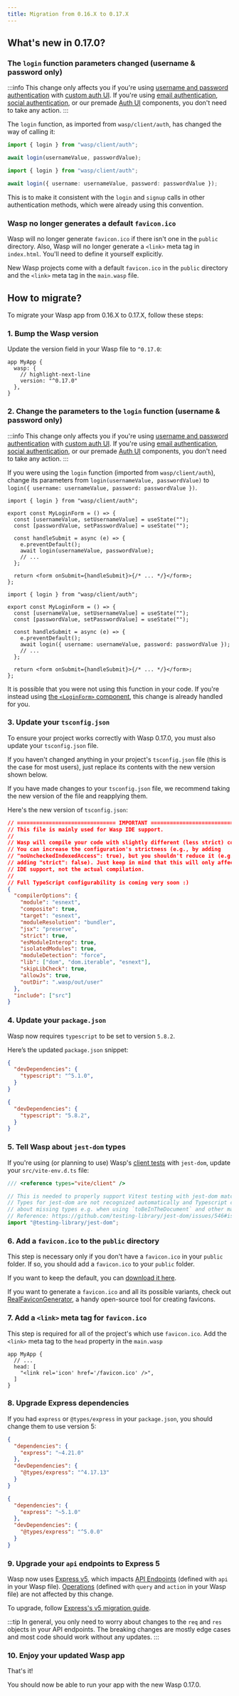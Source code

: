 ```yaml
---
title: Migration from 0.16.X to 0.17.X
---
```


## What's new in 0.17.0?

### The `login` function parameters changed (username & password only)

:::info
This change only affects you if you're using [username and password authentication](../auth/username-and-pass.md) with
[custom auth UI](../auth/username-and-pass/create-your-own-ui.md). If you're using [email authentication](../auth/email.md),
[social authentication](../auth/social-auth/overview.md), or our premade [Auth UI](../auth/ui.md) components,
you don't need to take any action.
:::

The `login` function, as imported from `wasp/client/auth`, has changed
the way of calling it:

<Tabs>
<TabItem value="before" label="Before">

```ts
import { login } from "wasp/client/auth";

await login(usernameValue, passwordValue);
```

</TabItem>
<TabItem value="after" label="After">

```ts
import { login } from "wasp/client/auth";

await login({ username: usernameValue, password: passwordValue });
```

</TabItem>
</Tabs>

This is to make it consistent with the `login` and `signup` calls in other
authentication methods, which were already using this convention.

### Wasp no longer generates a default `favicon.ico`

Wasp will no longer generate `favicon.ico` if there isn't one in the `public` directory.
Also, Wasp will no longer generate a `<link>` meta tag in `index.html`. You'll need to define it yourself explicitly.

New Wasp projects come with a default `favicon.ico` in the `public` directory and the `<link>` meta tag in the `main.wasp` file.

## How to migrate?

To migrate your Wasp app from 0.16.X to 0.17.X, follow these steps:

### 1. Bump the Wasp version

Update the version field in your Wasp file to `^0.17.0`:

```wasp title="main.wasp"
app MyApp {
  wasp: {
    // highlight-next-line
    version: "^0.17.0"
  },
}
```

### 2. Change the parameters to the `login` function (username & password only)

:::info
This change only affects you if you're using [username and password authentication](../auth/username-and-pass.md) with
[custom auth UI](../auth/username-and-pass/create-your-own-ui.md). If you're using [email authentication](../auth/email.md),
[social authentication](../auth/social-auth/overview.md), or our premade [Auth UI](../auth/ui.md) components,
you don't need to take any action.
:::

If you were using the `login` function (imported from `wasp/client/auth`),
change its parameters from `login(usernameValue, passwordValue)` to
`login({ username: usernameValue, password: passwordValue })`.

<Tabs>
<TabItem value="before" label="Before">

```tsx title="src/components/MyLoginForm.tsx"
import { login } from "wasp/client/auth";

export const MyLoginForm = () => {
  const [usernameValue, setUsernameValue] = useState("");
  const [passwordValue, setPasswordValue] = useState("");

  const handleSubmit = async (e) => {
    e.preventDefault();
    await login(usernameValue, passwordValue);
    // ...
  };

  return <form onSubmit={handleSubmit}>{/* ... */}</form>;
};
```

</TabItem>
<TabItem value="after" label="After">

```tsx title="src/components/MyLoginForm.tsx"
import { login } from "wasp/client/auth";

export const MyLoginForm = () => {
  const [usernameValue, setUsernameValue] = useState("");
  const [passwordValue, setPasswordValue] = useState("");

  const handleSubmit = async (e) => {
    e.preventDefault();
    await login({ username: usernameValue, password: passwordValue });
    // ...
  };

  return <form onSubmit={handleSubmit}>{/* ... */}</form>;
};
```

</TabItem>
</Tabs>

It is possible that you were not using this function in your code.
If you're instead using [the `<LoginForm>` component](../auth/ui.md#login-form),
this change is already handled for you.

### 3. Update your `tsconfig.json`

To ensure your project works correctly with Wasp 0.17.0, you must also update your
`tsconfig.json` file.

If you haven't changed anything in your project's `tsconfig.json` file (this is
the case for most users), just replace its contents with the new version shown
below.

If you have made changes to your `tsconfig.json` file, we recommend taking the
new version of the file and reapplying them.

Here's the new version of `tsconfig.json`:

```json title="tsconfig.json"
// =============================== IMPORTANT =================================
// This file is mainly used for Wasp IDE support.
//
// Wasp will compile your code with slightly different (less strict) compilerOptions.
// You can increase the configuration's strictness (e.g., by adding
// "noUncheckedIndexedAccess": true), but you shouldn't reduce it (e.g., by
// adding "strict": false). Just keep in mind that this will only affect your
// IDE support, not the actual compilation.
//
// Full TypeScript configurability is coming very soon :)
{
  "compilerOptions": {
    "module": "esnext",
    "composite": true,
    "target": "esnext",
    "moduleResolution": "bundler",
    "jsx": "preserve",
    "strict": true,
    "esModuleInterop": true,
    "isolatedModules": true,
    "moduleDetection": "force",
    "lib": ["dom", "dom.iterable", "esnext"],
    "skipLibCheck": true,
    "allowJs": true,
    "outDir": ".wasp/out/user"
  },
  "include": ["src"]
}
```

### 4. Update your `package.json`

Wasp now requires `typescript` to be set to version `5.8.2`.

Here’s the updated `package.json` snippet:

<Tabs>
<TabItem value="before" label="Before">

```json title="package.json"
{
  "devDependencies": {
    "typescript": "^5.1.0",
  }
}
```

</TabItem>
<TabItem value="after" label="After">

```json title="package.json"
{
  "devDependencies": {
    "typescript": "5.8.2",
  }
}
```

</TabItem>
</Tabs>

### 5. Tell Wasp about `jest-dom` types

If you're using (or planning to use) Wasp's [client tests](../project/testing.md) with `jest-dom`,
update your `src/vite-env.d.ts` file:

```ts src/vite-env.d.ts {3-7}
/// <reference types="vite/client" />

// This is needed to properly support Vitest testing with jest-dom matchers.
// Types for jest-dom are not recognized automatically and Typescript complains
// about missing types e.g. when using `toBeInTheDocument` and other matchers.
// Reference: https://github.com/testing-library/jest-dom/issues/546#issuecomment-1889884843
import "@testing-library/jest-dom";
```

### 6. Add a `favicon.ico` to the `public` directory

This step is necessary only if you don't have a `favicon.ico` in your `public` folder.
If so, you should add a `favicon.ico` to your `public` folder.

If you want to keep the default, you can [download it here](https://raw.githubusercontent.com/wasp-lang/wasp/refs/heads/main/waspc/data/Cli/starters/skeleton/public/favicon.ico).

If you want to generate a `favicon.ico` and all its possible variants, check out [RealFaviconGenerator](https://realfavicongenerator.net/), a handy open-source tool for creating favicons.

### 7. Add a `<link>` meta tag for `favicon.ico`

This step is required for all of the project's which use `favicon.ico`.
Add the `<link>` meta tag to the `head` property in the `main.wasp`

```wasp title="main.wasp
app MyApp {
  // ...
  head: [
    "<link rel='icon' href='/favicon.ico' />",
  ]
}
```

### 8. Upgrade Express dependencies

If you had `express` or `@types/express` in your `package.json`, you should change them to use version 5:

<Tabs>
<TabItem value="before" label="Before">

```json title="package.json"
{
  "dependencies": {
    "express": "~4.21.0"
  },
  "devDependencies": {
    "@types/express": "^4.17.13"
  }
}
```

</TabItem>
<TabItem value="after" label="After">

```json title="package.json"
{
  "dependencies": {
    "express": "~5.1.0"
  },
  "devDependencies": {
    "@types/express": "^5.0.0"
  }
}
```

</TabItem>
</Tabs>

### 9. Upgrade your `api` endpoints to Express 5

Wasp now uses [Express v5](https://expressjs.com/2024/10/15/v5-release.html), which impacts
[API Endpoints](../advanced/apis.md) (defined with `api` in your Wasp file).
[Operations](../data-model/operations/overview.md) (defined with `query` and `action` in your Wasp file)
are not affected by this change.

To upgrade, follow [Express's v5 migration guide](https://expressjs.com/en/guide/migrating-5.html).

:::tip
In general, you only need to worry about changes to the `req` and `res` objects in your API endpoints.
The breaking changes are mostly edge cases and most code should work without any updates.
:::

### 10. Enjoy your updated Wasp app

That's it!

You should now be able to run your app with the new Wasp 0.17.0.
